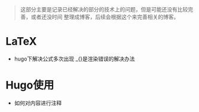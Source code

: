 
<!--more-->

> 这部分主要是记录已经解决的部分的技术上的问题，但是可能还没有比较完善，或者还没时间
整理成博客，后续会根据这个来完善相关的博客。

# LaTeX
 
- hugo下解决公式多次出现 \_{}是渲染错误的解决办法

# Hugo使用

- 如何对内容进行注释

